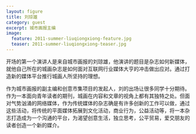 ```yaml
---
layout: figure
title: 刘琼雄
category: guest
excerpt: 城市画报主编
image:
  feature: 2011-summer-liuqiongxiong-feature.jpg
  teaser: 2011-summer-liuqiongxiong-teaser.jpg
---
```


开场的第一个演讲人是来自城市画报的刘琼雄，他演讲的题目是杂志如何新媒体，就他自己所在的城画杂志是如何面对互联网行业媒体大亨的冲击做出应对。通过打造新的媒体平台推行城画人所坚持的理想。

作为城市画报的副主编和创意市集项目的发起人，刘的出场让很多同学十分期待。作为一本面向青年读者的期刊，城画在内容和文章的视角上都有其独特之处。但面对气势汹涌的网络媒体，作为传统媒体的杂志确是有许多创新的工作可以做，通过这些活动，将传统的平面媒体拓展到文化活动，商业行为，公益活动等，将一本杂志打造成为一个沟通的平台，为渴望创意生活，独立思考，公平贸易，爱交朋友的读者创造一个新的媒介。
